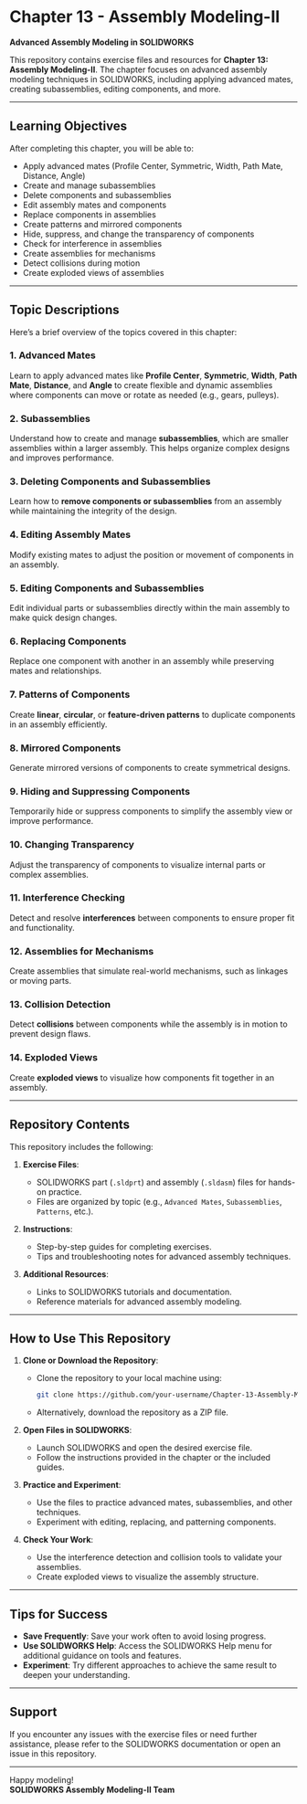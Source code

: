 # Chapter 13 - Assembly Modeling-II  
**Advanced Assembly Modeling in SOLIDWORKS**  

This repository contains exercise files and resources for **Chapter 13: Assembly Modeling-II**. The chapter focuses on advanced assembly modeling techniques in SOLIDWORKS, including applying advanced mates, creating subassemblies, editing components, and more.  

---

## **Learning Objectives**  
After completing this chapter, you will be able to:  
- Apply advanced mates (Profile Center, Symmetric, Width, Path Mate, Distance, Angle)  
- Create and manage subassemblies  
- Delete components and subassemblies  
- Edit assembly mates and components  
- Replace components in assemblies  
- Create patterns and mirrored components  
- Hide, suppress, and change the transparency of components  
- Check for interference in assemblies  
- Create assemblies for mechanisms  
- Detect collisions during motion  
- Create exploded views of assemblies  

---

## **Topic Descriptions**  
Here’s a brief overview of the topics covered in this chapter:  

### **1. Advanced Mates**  
Learn to apply advanced mates like **Profile Center**, **Symmetric**, **Width**, **Path Mate**, **Distance**, and **Angle** to create flexible and dynamic assemblies where components can move or rotate as needed (e.g., gears, pulleys).  

### **2. Subassemblies**  
Understand how to create and manage **subassemblies**, which are smaller assemblies within a larger assembly. This helps organize complex designs and improves performance.  

### **3. Deleting Components and Subassemblies**  
Learn how to **remove components or subassemblies** from an assembly while maintaining the integrity of the design.  

### **4. Editing Assembly Mates**  
Modify existing mates to adjust the position or movement of components in an assembly.  

### **5. Editing Components and Subassemblies**  
Edit individual parts or subassemblies directly within the main assembly to make quick design changes.  

### **6. Replacing Components**  
Replace one component with another in an assembly while preserving mates and relationships.  

### **7. Patterns of Components**  
Create **linear**, **circular**, or **feature-driven patterns** to duplicate components in an assembly efficiently.  

### **8. Mirrored Components**  
Generate mirrored versions of components to create symmetrical designs.  

### **9. Hiding and Suppressing Components**  
Temporarily hide or suppress components to simplify the assembly view or improve performance.  

### **10. Changing Transparency**  
Adjust the transparency of components to visualize internal parts or complex assemblies.  

### **11. Interference Checking**  
Detect and resolve **interferences** between components to ensure proper fit and functionality.  

### **12. Assemblies for Mechanisms**  
Create assemblies that simulate real-world mechanisms, such as linkages or moving parts.  

### **13. Collision Detection**  
Detect **collisions** between components while the assembly is in motion to prevent design flaws.  

### **14. Exploded Views**  
Create **exploded views** to visualize how components fit together in an assembly.  

---

## **Repository Contents**  
This repository includes the following:  

1. **Exercise Files**:  
   - SOLIDWORKS part (`.sldprt`) and assembly (`.sldasm`) files for hands-on practice.  
   - Files are organized by topic (e.g., `Advanced Mates`, `Subassemblies`, `Patterns`, etc.).  

2. **Instructions**:  
   - Step-by-step guides for completing exercises.  
   - Tips and troubleshooting notes for advanced assembly techniques.  

3. **Additional Resources**:  
   - Links to SOLIDWORKS tutorials and documentation.  
   - Reference materials for advanced assembly modeling.  

---

## **How to Use This Repository**  
1. **Clone or Download the Repository**:  
   - Clone the repository to your local machine using:  
     ```bash
     git clone https://github.com/your-username/Chapter-13-Assembly-Modeling-II.git
     ```  
   - Alternatively, download the repository as a ZIP file.  

2. **Open Files in SOLIDWORKS**:  
   - Launch SOLIDWORKS and open the desired exercise file.  
   - Follow the instructions provided in the chapter or the included guides.  

3. **Practice and Experiment**:  
   - Use the files to practice advanced mates, subassemblies, and other techniques.  
   - Experiment with editing, replacing, and patterning components.  

4. **Check Your Work**:  
   - Use the interference detection and collision tools to validate your assemblies.  
   - Create exploded views to visualize the assembly structure.  

---

## **Tips for Success**  
- **Save Frequently**: Save your work often to avoid losing progress.  
- **Use SOLIDWORKS Help**: Access the SOLIDWORKS Help menu for additional guidance on tools and features.  
- **Experiment**: Try different approaches to achieve the same result to deepen your understanding.  

---

## **Support**  
If you encounter any issues with the exercise files or need further assistance, please refer to the SOLIDWORKS documentation or open an issue in this repository.  

---

Happy modeling!  
**SOLIDWORKS Assembly Modeling-II Team**  
